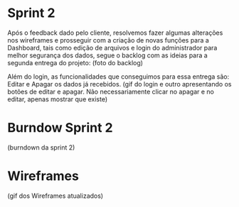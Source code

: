 # Sprint 2

Após o feedback dado pelo cliente, resolvemos fazer algumas alterações nos wireframes e prosseguir com a criação de novas funções para a Dashboard, tais como edição de arquivos e login do administrador para melhor segurança dos dados, segue o backlog com as ideias para a segunda entrega do projeto: (foto do backlog)

Além do login, as funcionalidades que conseguimos para essa entrega são:
Editar e Apagar os dados já recebidos. (gif do login e outro apresentando os  botões de editar e apagar. Não necessariamente clicar no apagar e no editar, apenas mostrar que existe)

# Burndow Sprint 2

(burndown da sprint 2)

# Wireframes

(gif dos Wireframes atualizados)
